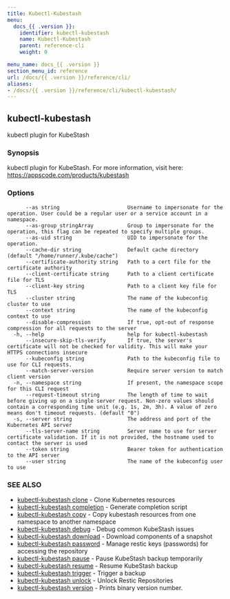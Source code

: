 ```yaml
---
title: Kubectl-Kubestash
menu:
  docs_{{ .version }}:
    identifier: kubectl-kubestash
    name: Kubectl-Kubestash
    parent: reference-cli
    weight: 0

menu_name: docs_{{ .version }}
section_menu_id: reference
url: /docs/{{ .version }}/reference/cli/
aliases:
- /docs/{{ .version }}/reference/cli/kubectl-kubestash/
---
```

## kubectl-kubestash

kubectl plugin for KubeStash

### Synopsis

kubectl plugin for KubeStash. For more information, visit here: https://appscode.com/products/kubestash

### Options

```
      --as string                      Username to impersonate for the operation. User could be a regular user or a service account in a namespace.
      --as-group stringArray           Group to impersonate for the operation, this flag can be repeated to specify multiple groups.
      --as-uid string                  UID to impersonate for the operation.
      --cache-dir string               Default cache directory (default "/home/runner/.kube/cache")
      --certificate-authority string   Path to a cert file for the certificate authority
      --client-certificate string      Path to a client certificate file for TLS
      --client-key string              Path to a client key file for TLS
      --cluster string                 The name of the kubeconfig cluster to use
      --context string                 The name of the kubeconfig context to use
      --disable-compression            If true, opt-out of response compression for all requests to the server
  -h, --help                           help for kubectl-kubestash
      --insecure-skip-tls-verify       If true, the server's certificate will not be checked for validity. This will make your HTTPS connections insecure
      --kubeconfig string              Path to the kubeconfig file to use for CLI requests.
      --match-server-version           Require server version to match client version
  -n, --namespace string               If present, the namespace scope for this CLI request
      --request-timeout string         The length of time to wait before giving up on a single server request. Non-zero values should contain a corresponding time unit (e.g. 1s, 2m, 3h). A value of zero means don't timeout requests. (default "0")
  -s, --server string                  The address and port of the Kubernetes API server
      --tls-server-name string         Server name to use for server certificate validation. If it is not provided, the hostname used to contact the server is used
      --token string                   Bearer token for authentication to the API server
      --user string                    The name of the kubeconfig user to use
```

### SEE ALSO

* [kubectl-kubestash clone](/docs/reference/cli/kubectl-kubestash_clone.md)	 - Clone Kubernetes resources
* [kubectl-kubestash completion](/docs/reference/cli/kubectl-kubestash_completion.md)	 - Generate completion script
* [kubectl-kubestash copy](/docs/reference/cli/kubectl-kubestash_copy.md)	 - Copy kubestash resources from one namespace to another namespace
* [kubectl-kubestash debug](/docs/reference/cli/kubectl-kubestash_debug.md)	 - Debug common KubeStash issues
* [kubectl-kubestash download](/docs/reference/cli/kubectl-kubestash_download.md)	 - Download components of a snapshot
* [kubectl-kubestash password](/docs/reference/cli/kubectl-kubestash_password.md)	 - Manage restic keys (passwords) for accessing the repository
* [kubectl-kubestash pause](/docs/reference/cli/kubectl-kubestash_pause.md)	 - Pause KubeStash backup temporarily
* [kubectl-kubestash resume](/docs/reference/cli/kubectl-kubestash_resume.md)	 - Resume KubeStash backup
* [kubectl-kubestash trigger](/docs/reference/cli/kubectl-kubestash_trigger.md)	 - Trigger a backup
* [kubectl-kubestash unlock](/docs/reference/cli/kubectl-kubestash_unlock.md)	 - Unlock Restic Repositories
* [kubectl-kubestash version](/docs/reference/cli/kubectl-kubestash_version.md)	 - Prints binary version number.

